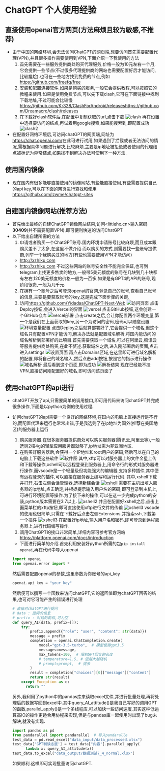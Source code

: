 # ChatGPT 个人使用经验

## 直接使用openai官方网页(方法麻烦且较为敏感,不推荐)

- 由于中国的网络环境,会无法访问ChatGPT的网页端,想要访问首先需要配置代理(VPN),并且很多操作需要使用到VPN,下面介绍一下我使用的方法
  1. 首先需要在一些服务提供商处购买代理服务,价格一般为10元左右一个月,它会提供一些节点(不过很多代理提供商的网站也需要配置好后才能访问,比较尴尬).也可在一些地方找到免费的节点,例如<https://github.com/freefq/free>
  2. 安装和配置连接软件.如果是购买的服务,一般它会提供教程,可以按照它的教程来使用.如果是使用免费节点,可以先下载clash,它可在下面链接中找到下载地址,不过可能会比较慢<https://github.com/Kr328/ClashForAndroid/releases><https://github.com/Dreamacro/clash/releases>
  3. 在下载好clash软件后,在配置中复制获取的url,点击下载
   ![clash](img\clash1.png)
   再在设置中选择要访问的结点,再试着用google搜索,如果能搜索到,即配置成功
   ![clash2](img\clash2.png)
- 在配置好网络环境后,可访问chatGPT的网页端,网址为<https://chat.openai.com/>在此可进行试用,如果遇到了拦截或者无法访问的情况,需根据具体问题进行解决,比较麻烦,主要是ip地址被拒绝或者使用的代理结点被标记为异常结点,如果找不到解决办法可使用下一种方法.
  
## 使用国内镜像

- 现在国内有很多能够直接使用的镜像网站,有些能直接使用,有些需要提供自己的api key,可以在下面的网页进行查找和使用
<https://github.com/lzwme/chatgpt-sites>
  
## 自建国内镜像网站(推荐方法)

- 首先给出最终的自建ChatGPT镜像网站结果,访问<littlehx.cn>输入密码**30409**(并不需要配置VPN),即可便利快速的访问ChatGPT
- 以下给出自建所需的方法
  1. 申请或者购买一个ChatGPT账号.国内环境申请账号比较麻烦,而且成本跟购买差不了太多,在这里不做介绍.而以购买的方式,则需要找一些账号提供商,列举一个我购买过的地方(有些也需要使用VPN才能访问)
  - <http://xzhiku.com>
  - <http://xzhiku.com>
  不过这些网站的账号安全性不能完全保证,也可到telegram上找更多售卖的地方,一般带5美元额度的账号在几块到几十块都有左右,120美元额度的价格一般为一百多,如果是有GPT4的API的账号,现阶段很贵,一般为几千元.
  2. 在拥有一个账号之后可登录openai的官网,登录自己的账号,查看自己账号的信息,主要是要获取账号的key,这是完成下面步骤的关键.
  3. 访问<https://github.com/Yidadaa/ChatGPT-Next-Web>
   ![访问页面](img\chatGPT_next_web.png)
   点击Deploy按钮,会进入Vercel的界面
   ![vercel](img\2.png)
   点击GitHub按钮,这会创建一个GitHub仓库
   ![vercel部署](img\3.png)
   点击create之后,会让你配置两个环境变量,第一个是我们在上面获取的key,另一个为访问的密码,密码可以随意设置
   ![环境变量配置](img\4.png)
   点击Deploy之后就算部署好了,它会提供一个域名,但这个域名只有配置VPN才能访问,解决办法就是配置域名解析,将国内能访问的域名解析到部署好的此项目.首先需要获取一个域名,可以在阿里云,腾讯云等服务提供商处购买,在此不赘述.获取域名之后,进入刚部署后的页面,点击进入settings
   ![设置页面](img\settings.png)
    再点击Domains区域,在这里即可进行域名解析的配置,即将自己的域名输入,然后点击add按钮,按照它的指示进行操作
  ![域名解析](img\域名解析.png)
  最后看到这个页面,即为成功
  ![解析结果](img\解析结果.png)
  现在已经能不挂VPN,直接访问刚配置好的域名,即可访问该页面了

## 使用chatGPT的api进行

- chatGPT开放了api,只需要简单的调用接口,即可用代码来访问chatGPT并完成很多操作,下面是以python为例的使用过程.
- 访问chatGPT的api需要一个良好的网络环境,在国内的电脑上直接运行是不行的,而配置代理来运行也常常出错,于是我选则了在ip地址为国外(推荐在美国地区)的服务器上运行
  1. 购买服务器.在很多服务器提供商处可以购买服务器(腾讯云,阿里云等),一般选则2核4g的轻型应用服务器就够了,ip地址需为非亚洲地区.
  2. 在购买好服务器后,会获得一个IP地址和root用户的密码,然后可以在自己的电脑上下载这些软件
   ![软件图](img\软件.png)
   其中,xftp可以对服务器上的文件金星上传和下载等操作,xshell可以远程登录到服务器上,用命令行的形式对服务器进行操作,而vscode是一个轻量级但功能强大的编辑器,支持多种插件,其中便有远程登录的插件,可以直接在服务器上编写和运行代码.
   其中,xshell下载并打开,右击左侧会话管理器,选择新建会话
   ![xshell](img\xshell.png)
   需要在主机出填入服务器的ip地址,点击确定,并根据提示输入用户名的密码,即可登录到主机上,可进行环境配置等操作.为了接下来的操作,可以在这一步完成python的安装,python版本需要在3.7以上.
   ![xshell2](img\xshell2.png)
   并且在配置好xshell之后,点击上面菜单栏的xftp按钮,即可直接使用xftp进行文件的传输
   ![xshell3](img\xshell3.png)
   vscode的使用也很简单,只需在下载好后点击左侧Extensions,并搜索ssh,下载第一个插件
   ![xshell3](img\vscode.png)
   在配置好ip地址,输入用户名和密码,即可登录到远程服务器上,进行代码编写操作.
  3. 调用ChatGPT的接口非常简单,详细内容可参考官方网站<https://platform.openai.com/docs/introduction>
  - 下面进行简单的介绍.首先利用安装好python所需的包`pip install openai`,再在代码中导入openai
  
  ```python
  import openai
  from openai.error import *
  ```

  然后需要配置openai的参数,这里参数为你账号的api_key

  ```python
  openai.api_key = "your_key"
  ```

  然后便可以撰写一个函数来访问chatGPT,它的返回值即为chatGPT回答的结果,也可对它可能产生的错误进行处理

  ```python
  # 直接对chatGPT进行提问
  # data : 提问的信息
  # prefix : 对话的前缀,可为空
  def query_AI(data, prefix=[]):
      try:
          prefix.append({"role": "user", "content": str(data)})
          message = prefix
          completion = openai.ChatCompletion.create(
              model="gpt-3.5-turbo",  # 模型使用gpt3.5
              messages=message,
              max_tokens=100,  # 限制GPT回复的长度
              # temperature=1.5, # 值越大越随机
              # prompt=prompt,  # 提示
          )
          result = completion["choices"][0]["message"]["content"]
          return str(result)
      except Exception as e:
        return ""
  ```

  另外,我利用了python中的pandas库来读取excel文件,并进行批量处理,再将处理后的数据写回到excel中.其中query_AI_attitude()是我自己写好的调用GPT的函数,parallel_apply()是一个多线程库,可以加快一些访问速度.其实这种低运算高IO的操作更适合用协程来实现,但是与pandas库一起使用时出现了bug未解决,就没有实现.

  ```python
  import pandas as pd
  from pandarallel import pandarallel  # 导入pandaralle
  test_data = pd.read_excel("data_input/data_processed.xlsx")
  test_data['GPT判读态度'] = test_data["内容"].parallel_apply(
        lambda x: query_AI_attitude(x))
  test_data.to_excel("data_output/数据测试7_4_normal.xlsx")
  ```

  如果顺利.这样即可实现批量访问chatGPT.


